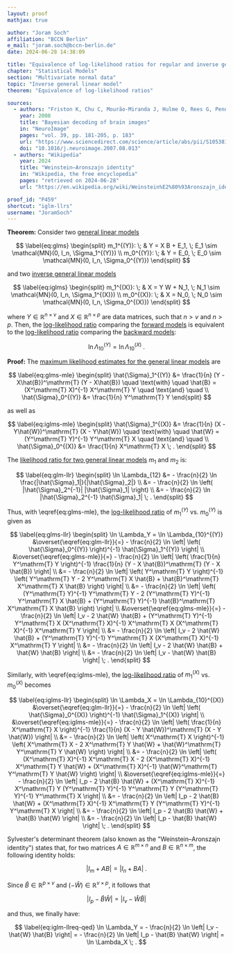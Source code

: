 ```yaml
---
layout: proof
mathjax: true

author: "Joram Soch"
affiliation: "BCCN Berlin"
e_mail: "joram.soch@bccn-berlin.de"
date: 2024-06-28 14:38:09

title: "Equivalence of log-likelihood ratios for regular and inverse general linear model"
chapter: "Statistical Models"
section: "Multivariate normal data"
topic: "Inverse general linear model"
theorem: "Equivalence of log-likelihood ratios"

sources:
  - authors: "Friston K, Chu C, Mourão-Miranda J, Hulme O, Rees G, Penny W, Ashburner J"
    year: 2008
    title: "Bayesian decoding of brain images"
    in: "NeuroImage"
    pages: "vol. 39, pp. 181-205, p. 183"
    url: "https://www.sciencedirect.com/science/article/abs/pii/S1053811907007203"
    doi: "10.1016/j.neuroimage.2007.08.013"
  - authors: "Wikipedia"
    year: 2024
    title: "Weinstein–Aronszajn identity"
    in: "Wikipedia, the free encyclopedia"
    pages: "retrieved on 2024-06-28"
    url: "https://en.wikipedia.org/wiki/Weinstein%E2%80%93Aronszajn_identity"

proof_id: "P459"
shortcut: "iglm-llrs"
username: "JoramSoch"
---
```



**Theorem:** Consider two [general linear models](/D/glm)

$$ \label{eq:glms}
\begin{split}
m_1^{(Y)}: \; & Y = X B + E_1, \; E_1 \sim \mathcal{MN}(0, I_n, \Sigma_1^{(Y)}) \\
m_0^{(Y)}: \; & Y =       E_0, \; E_0 \sim \mathcal{MN}(0, I_n, \Sigma_0^{(Y)})
\end{split}
$$

and two [inverse general linear models](/D/iglm)

$$ \label{eq:iglms}
\begin{split}
m_1^{(X)}: \; & X = Y W + N_1, \; N_1 \sim \mathcal{MN}(0, I_n, \Sigma_1^{(X)}) \\
m_0^{(X)}: \; & X =       N_0, \; N_0 \sim \mathcal{MN}(0, I_n, \Sigma_0^{(X)})
\end{split}
$$

where $Y \in \mathbb{R}^{n \times v}$ and $X \in \mathbb{R}^{n \times p}$ are data matrices, such that $n > v$ and $n > p$. Then, the [log-likelihood ratio](/D/llr) comparing the [forward models](/D/glm) is equivalent to the [log-likelihood ratio](/D/llr) comparing the [backward models](/D/iglm):

$$ \label{eq:iglm-llreq}
\ln \Lambda_{10}^{(Y)} = \ln \Lambda_{10}^{(X)} \; .
$$


**Proof:** The [maximum likelihood estimates for the general linear models](/P/glm-mle) are

$$ \label{eq:glms-mle}
\begin{split}
\hat{\Sigma}_1^{(Y)} &= \frac{1}{n} (Y - X\hat{B})^\mathrm{T} (Y - X\hat{B}) \quad \text{with} \quad
\hat{B}               = (X^\mathrm{T} X)^{-1} X^\mathrm{T} Y \quad \text{and} \quad \\
\hat{\Sigma}_0^{(Y)} &= \frac{1}{n} Y^\mathrm{T} Y
\end{split}
$$

as well as

$$ \label{eq:iglms-mle}
\begin{split}
\hat{\Sigma}_1^{(X)} &= \frac{1}{n} (X - Y\hat{W})^\mathrm{T} (X - Y\hat{W}) \quad \text{with} \quad
\hat{W}               = (Y^\mathrm{T} Y)^{-1} Y^\mathrm{T} X \quad \text{and} \quad \\
\hat{\Sigma}_0^{(X)} &= \frac{1}{n} X^\mathrm{T} X \; .
\end{split}
$$

The [likelihood ratio for two general linear models](/P/glm-llr) $m_1$ and $m_2$ is:

$$ \label{eq:glm-llr}
\begin{split}
\ln \Lambda_{12}
&= - \frac{n}{2} \ln \frac{|\hat{\Sigma}_1|}{|\hat{\Sigma}_2|} \\
&= - \frac{n}{2} \ln \left( |\hat{\Sigma}_2^{-1}| |\hat{\Sigma}_1| \right) \\
&= - \frac{n}{2} \ln |\hat{\Sigma}_2^{-1} \hat{\Sigma}_1| \; .
\end{split}
$$

Thus, with \eqref{eq:glms-mle}, the [log-likelihood ratio](/D/llr) of $m_1^{(Y)}$ vs. $m_0^{(Y)}$ is given as

$$ \label{eq:glms-llr}
\begin{split}
\ln \Lambda_Y = \ln \Lambda_{10}^{(Y)}
&\overset{\eqref{eq:glm-llr}}{=} - \frac{n}{2} \ln \left| \left( \hat{\Sigma}_0^{(Y)} \right)^{-1} \hat{\Sigma}_1^{(Y)} \right| \\
&\overset{\eqref{eq:glms-mle}}{=} - \frac{n}{2} \ln \left| \left( \frac{1}{n} Y^\mathrm{T} Y \right)^{-1} \frac{1}{n} (Y - X \hat{B})^\mathrm{T} (Y - X \hat{B}) \right| \\
&= - \frac{n}{2} \ln \left| \left( Y^\mathrm{T} Y \right)^{-1} \left( Y^\mathrm{T} Y - 2 Y^\mathrm{T} X \hat{B} + \hat{B}^\mathrm{T} X^\mathrm{T} X \hat{B} \right) \right| \\
&= - \frac{n}{2} \ln \left| \left( (Y^\mathrm{T} Y)^{-1} Y^\mathrm{T} Y - 2 (Y^\mathrm{T} Y)^{-1} Y^\mathrm{T} X \hat{B} + (Y^\mathrm{T} Y)^{-1} \hat{B}^\mathrm{T} X^\mathrm{T} X \hat{B} \right) \right| \\
&\overset{\eqref{eq:glms-mle}}{=} - \frac{n}{2} \ln \left| I_v - 2 \hat{W} \hat{B} + (Y^\mathrm{T} Y)^{-1} Y^\mathrm{T} X (X^\mathrm{T} X)^{-1} X^\mathrm{T} X (X^\mathrm{T} X)^{-1} X^\mathrm{T} Y \right| \\
&= - \frac{n}{2} \ln \left| I_v - 2 \hat{W} \hat{B} + (Y^\mathrm{T} Y)^{-1} Y^\mathrm{T} X (X^\mathrm{T} X)^{-1} X^\mathrm{T} Y \right| \\
&= - \frac{n}{2} \ln \left| I_v - 2 \hat{W} \hat{B} + \hat{W} \hat{B} \right| \\
&= - \frac{n}{2} \ln \left| I_v - \hat{W} \hat{B} \right| \; .
\end{split}
$$

Similarly, with \eqref{eq:iglms-mle}, the [log-likelihood ratio](/D/llr) of $m_1^{(X)}$ vs. $m_0^{(X)}$ becomes

$$ \label{eq:iglms-llr}
\begin{split}
\ln \Lambda_X = \ln \Lambda_{10}^{(X)}
&\overset{\eqref{eq:glm-llr}}{=} - \frac{n}{2} \ln \left| \left( \hat{\Sigma}_0^{(X)} \right)^{-1} \hat{\Sigma}_1^{(X)} \right| \\
&\overset{\eqref{eq:iglms-mle}}{=} - \frac{n}{2} \ln \left| \left( \frac{1}{n} X^\mathrm{T} X \right)^{-1} \frac{1}{n} (X - Y \hat{W})^\mathrm{T} (X - Y \hat{W}) \right| \\
&= - \frac{n}{2} \ln \left| \left( X^\mathrm{T} X \right)^{-1} \left( X^\mathrm{T} X - 2 X^\mathrm{T} Y \hat{W} + \hat{W}^\mathrm{T} Y^\mathrm{T} Y \hat{W} \right) \right| \\
&= - \frac{n}{2} \ln \left| \left( (X^\mathrm{T} X)^{-1} X^\mathrm{T} X - 2 (X^\mathrm{T} X)^{-1} X^\mathrm{T} Y \hat{W} + (X^\mathrm{T} X)^{-1} \hat{W}^\mathrm{T} Y^\mathrm{T} Y \hat{W} \right) \right| \\
&\overset{\eqref{eq:iglms-mle}}{=} - \frac{n}{2} \ln \left| I_p - 2 \hat{B} \hat{W} + (X^\mathrm{T} X)^{-1} X^\mathrm{T} Y (Y^\mathrm{T} Y)^{-1} Y^\mathrm{T} Y (Y^\mathrm{T} Y)^{-1} Y^\mathrm{T} X \right| \\
&= - \frac{n}{2} \ln \left| I_p - 2 \hat{B} \hat{W} + (X^\mathrm{T} X)^{-1} X^\mathrm{T} Y (Y^\mathrm{T} Y)^{-1} Y^\mathrm{T} X \right| \\
&= - \frac{n}{2} \ln \left| I_p - 2 \hat{B} \hat{W} + \hat{B} \hat{W} \right| \\
&= - \frac{n}{2} \ln \left| I_p - \hat{B} \hat{W} \right| \; .
\end{split}
$$

Sylvester's determinant theorem (also known as the "Weinstein–Aronszajn identity") states that, for two matrices $A \in \mathbb{R}^{m \times n}$ and $B \in \mathbb{R}^{n \times m}$, the following identity holds:

$$ \label{eq:sdt}
\left| I_m + AB \right| = \left| I_n + BA \right| \; .
$$

Since $\hat{B} \in \mathbb{R}^{p \times v}$ and $(-\hat{W}) \in \mathbb{R}^{v \times p}$, it follows that

$$ \label{eq:sdt-BW}
\left| I_p - \hat{B} \hat{W} \right| = \left| I_v - \hat{W} \hat{B} \right|
$$

and thus, we finally have:

$$ \label{eq:iglm-llreq-qed}
  \ln \Lambda_Y
= - \frac{n}{2} \ln \left| I_v - \hat{W} \hat{B} \right|
= - \frac{n}{2} \ln \left| I_p - \hat{B} \hat{W} \right|
= \ln \Lambda_X \; .
$$